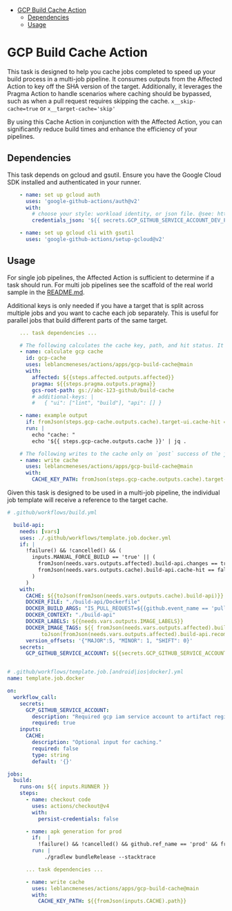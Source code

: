 - [GCP Build Cache Action](#gcp-build-cache-action)
  - [Dependencies](#dependencies)
  - [Usage](#usage)


# GCP Build Cache Action

This task is designed to help you cache jobs completed to speed up your build process in a multi-job pipeline. It consumes outputs from the Affected Action to key off the SHA version of the target. Additionally, it leverages the Pragma Action to handle scenarios where caching should be bypassed, such as when a pull request requires skipping the cache. `x__skip-cache=true` or `x__target-cache='skip'`

By using this Cache Action in conjunction with the Affected Action, you can significantly reduce build times and enhance the efficiency of your pipelines.


## Dependencies

This task depends on gcloud and gsutil. Ensure you have the Google Cloud SDK installed and authenticated in your runner.

```yaml
    - name: set up gcloud auth
      uses: 'google-github-actions/auth@v2'
      with:
        # choose your style: workload identity, or json file. @see: https://github.com/google-github-actions/auth
        credentials_json: '${{ secrets.GCP_GITHUB_SERVICE_ACCOUNT_DEV_FILE }}'

    - name: set up gcloud cli with gsutil
      uses: 'google-github-actions/setup-gcloud@v2'
```


## Usage

For single job pipelines, the Affected Action is sufficient to determine if a task should run.
For multi job pipelines see the scaffold of the real world sample in the [README.md](../README.md#recommendations-for-multi-job-pipeline).

Additional keys is only needed if you have a target that is split across multiple jobs and you want to cache each job separately.
This is useful for parallel jobs that build different parts of the same target.



```yaml
    ... task dependencies ...

    # The following calculates the cache key, path, and hit status. It will not write to the cache.
    - name: calculate gcp cache
      id: gcp-cache
      uses: leblancmeneses/actions/apps/gcp-build-cache@main
      with:
        affected: ${{steps.affected.outputs.affected}}
        pragma: ${{steps.pragma.outputs.pragma}}
        gcs-root-path: gs://abc-123-github/build-cache
        # additional-keys: |
        #   { "ui": ["lint", "build"], "api": [] }

    - name: example output
      if: fromJson(steps.gcp-cache.outputs.cache).target-ui.cache-hit == false
      run: |
        echo "cache: "
        echo '${{ steps.gcp-cache.outputs.cache }}' | jq .

    # The following writes to the cache only on `post` success of the job and can be placed anywhere in the job.
    - name: write cache
      uses: leblancmeneses/actions/apps/gcp-build-cache@main
      with:
        CACHE_KEY_PATH: fromJson(steps.gcp-cache.outputs.cache).target-ui.path

```

Given this task is designed to be used in a multi-job pipeline, the individual job template will receive a reference to the target cache.

```yaml
# .github/workflows/build.yml

  build-api:
    needs: [vars]
    uses: ./.github/workflows/template.job.docker.yml
    if: |
      !failure() && !cancelled() && (
        inputs.MANUAL_FORCE_BUILD == 'true' || (
          fromJson(needs.vars.outputs.affected).build-api.changes == true &&
          fromJson(needs.vars.outputs.cache).build-api.cache-hit == false
        )
      )
    with:
      CACHE: ${{toJson(fromJson(needs.vars.outputs.cache).build-api)}}
      DOCKER_FILE: "./build-api/Dockerfile"
      DOCKER_BUILD_ARGS: "IS_PULL_REQUEST=${{github.event_name == 'pull_request'}}"
      DOCKER_CONTEXT: "./build-api"
      DOCKER_LABELS: ${{needs.vars.outputs.IMAGE_LABELS}}
      DOCKER_IMAGE_TAGS: ${{ fromJson(needs.vars.outputs.affected).build-api.recommended_imagetags &&
           toJson(fromJson(needs.vars.outputs.affected).build-api.recommended_imagetags) || '[]' }}
      version_offsets: '{"MAJOR":5, "MINOR": 1, "SHIFT": 0}'
    secrets:
      GCP_GITHUB_SERVICE_ACCOUNT: ${{secrets.GCP_GITHUB_SERVICE_ACCOUNT}}


# .github/workflows/template.job.[android|ios|docker].yml
name: template.job.docker

on:
  workflow_call:
    secrets:
      GCP_GITHUB_SERVICE_ACCOUNT:
        description: "Required gcp iam service account to artifact registery and k8s"
        required: true
    inputs:
      CACHE:
        description: "Optional input for caching."
        required: false
        type: string
        default: '{}'

jobs:
  build:
    runs-on: ${{ inputs.RUNNER }}
    steps:
      - name: checkout code
        uses: actions/checkout@v4
        with:
          persist-credentials: false

      - name: apk generation for prod
        if:  |
          !failure() && !cancelled() && github.ref_name == 'prod' && fromJson(inputs.CACHE).cache-hit == false
        run: |
            ./gradlew bundleRelease --stacktrace

      ... task dependencies ...

      - name: write cache
        uses: leblancmeneses/actions/apps/gcp-build-cache@main
        with:
          CACHE_KEY_PATH: ${{fromJson(inputs.CACHE).path}}
```
